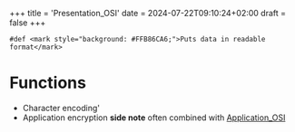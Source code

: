 +++
title = 'Presentation_OSI'
date = 2024-07-22T09:10:24+02:00
draft = false
+++

    #def <mark style="background: #FFB86CA6;">Puts data in readable format</mark> 
# Functions 
- Character encoding'
- Application encryption 
**side note**
often combined with [Application_OSI](/Network/Ref_OSI/Application_OSI.md)
